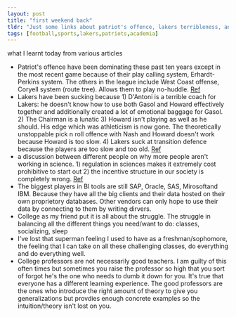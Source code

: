 ```yaml
---
layout: post
title: "first weekend back"
tldr: "Just some links about patriot's offence, lakers terribleness, and what some HN people think about not working in academia"
tags: [football,sports,lakers,patriots,academia]
---
```


[1]: http://smartfootball.blogspot.com/2009/07/nfl-offense-what-is-it-why-does-every.html
[2]: http://www.grantland.com/story/_/id/8872264/lakers
[3]: http://www.grantland.com/story/_/id/8849439/how-terminology-erhardt-perkins-system-helped-maintain-dominance-tom-brady-patriots
[4]: https://news.ycombinator.com/item?id=5088815

what I learnt today from various articles
* Patriot's offence have been dominating these past ten years except in the most recent game because of their play calling system, Erhardt-Perkins system. The others in the league include West Coast offense, Coryell system (route tree). Allows them to play no-huddle. [Ref][3]
* Lakers have been sucking because 1) D'Antoni is a terrible coach for Lakers: he doesn't know how to use both Gasol and Howard effectively together and additionally created a lot of emotional baggage for Gasol. 2) The Chairman is a lunatic 3) Howard isn't playing as well as he should. His edge which was athleticism is now gone. The theoretically unstoppable pick n roll offence with Nash and Howard doesn't work because Howard is too slow. 4) Lakers suck at transition defence because the players are too slow and too old. [Ref][2]
* a discussion between different people on why more people aren't working in science. 1) regulation in sciences makes it extremely cost prohibitive to start out 2) the incentive structure in our society is completely wrong. [Ref][4]
* The biggest players in BI tools are still SAP, Oracle, SAS, Mirosoftand IBM. Because they have all the big clients and their data hosted on their own proprietory databases. Other vendors can only hope to use their data by connecting to them by writing dirvers. 
* College as my friend put it is all about the struggle. The struggle in balancing all the different things you need/want to do: classes, socializing, sleep
* I've lost that superman feeling I used to have as a freshman/sophomore, the feeling that I can take on all these challenging classes, do everything and do everything well.
* College professors are not necessarily good teachers. I am guilty of this often times but sometimes you raise the professor so high that you sort of forgot he's the one who needs to dumb it down for you. It's true that everyone has a different learning experience. The good professors are the ones who introduce the right amount of theory to give you generalizations but provdies enough concrete examples so the intuition/theory isn't lost on you. 
